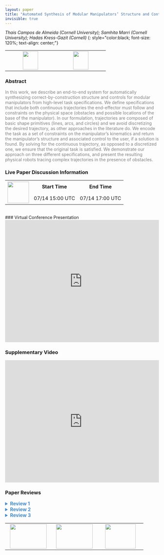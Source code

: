 ```yaml
---
layout: paper
title: "Automated Synthesis of Modular Manipulators’ Structure and Control for Continuous Tasks around Obstacles"
invisible: true
---
```

*Thais Campos de Almeida (Cornell University); Samhita Marri (Cornell University); Hadas Kress-Gazit (Cornell)*
{: style="color:black; font-size: 120%; text-align: center;"}

<table width="30%"> <tr>
<td style="width: 20%; text-align: center;"><a href="http://www.roboticsproceedings.org/rss16/p030.pdf"><img src="{{ site.baseurl }}/images/paper_link.png"
width = "50"  height = "60"/> </a> </td>

<td style="width: 20%; text-align: center;"><a href="https://github.coecis.cornell.edu/tcd58/Shape-Primitives"><img src="{{ site.baseurl }}/images/software_link.png"
width = "50"  height = "60"/> </a> </td>

</tr></table>

### Abstract
<html><p style="color:gray; font-size: 100%; text-align: justified;">
In this work, we describe an end-to-end system for automatically synthesizing correct-by-construction structure and controls for modular manipulators from high-level task specifications. We define specifications that include both continuous trajectories the end-effector must follow and constraints on the physical space (obstacles and possible locations of the base of the manipulator). In our formulation, trajectories are composed of basic shape primitives (lines, arcs, and circles) and we avoid discretizing the desired trajectory, as other approaches in the literature do. We encode the task as a set of constraints on the manipulator’s kinematics and return the manipulator’s structure and associated control to the user, if a solution is found. By solving for the continuous trajectory, as opposed to a discretized one, we ensure that the original task is satisfied. We demonstrate our approach on three different specifications, and present the resulting physical robots tracing complex trajectories in the presence of obstacles.
</p></html>

### Live Paper Discussion Information
<html>
<table width="50%">
<tr> <th rowspan="2"><a href="https://pheedloop.com/rss2020/virtual/#session_ZohYjX"><img src="{{ site.baseurl }}/images/pheedloop_link.png" width = "70"  height = "70"/> </a> </th> <th> Start Time </th> <th> End Time </th> </tr>
<tr> <td> 07/14 15:00 UTC </td><td> 07/14 17:00 UTC </td></tr>
</table> <br> </html>
### Virtual Conference Presentation
<iframe width="100%" height="400" src="https://www.youtube.com/embed/3O3OLHn1uW4" frameborder="0" allow="accelerometer; autoplay; encrypted-media; gyroscope; picture-in-picture" allowfullscreen></iframe>

### Supplementary Video
<iframe width="100%" height="400" src="https://www.youtube.com/embed/9Uvyu2FJtVM " frameborder="0" allow="accelerometer; autoplay; encrypted-media; gyroscope; picture-in-picture" allowfullscreen></iframe>

### Paper Reviews
<details><summary style="font-size:110%; color:#438BCA; cursor: pointer;"><b> Review 1</b></summary>
<p style="color:gray; font-size: 100%; text-align: justified; white-space: pre-line">
The authors formulate their planning system using constrained optimization to solve for both the position of the base of their RRR robot and movement of the RR chain that achieves the desired task.  I cannot help but wonder why they did not plan the trajectory of the end point in polar coordinates relative to the base joint, and use the extra degree of freedom to separately position the links of the manipulator in ways that achieve their obstacle avoidance constraints.  I am certain that I am missing something. 
This is an interesting paper complete with the analysis necessary to understand it implementation.  I recommend acceptance for publication.

</p> </details>

<details><summary style="font-size:110%; color:#438BCA; cursor: pointer;"><b> Review 2</b></summary>
<p style="color:gray; font-size: 100%; text-align: justified; white-space: pre-line">
The main interest of the proposed method is to avoid discretization of the path which may, as illustrated in the examples given in the paper, lead to feasibility issues. The video provided with the paper nicely shows the possibilities offered by this work. On overall, the paper is well organized and presented.

However, in my opinion, the following concerns must be dealt with.

1. The main issue with the method is its applicability limited to planar paths, obstacles in form of circles and planar 2 and 3-DOF manipulators. These important limitations are not explained, not even mentioned, in the abstract, introduction and conclusion of the paper. The literature review, comparing this work with previous ones, should also account for these limitations by providing fair comparisons with previous methods which can be applied to spatial cases.

2. The main tool allowing the method to avoid discretization is the use of swept volume (SV) calculations. Regarding these calculations, I have the following concerns:

2a. There is not literature review on this topic in the paper which makes it difficult to assess the detailed technical contribution of the paper. Unless I miss something, he SV calculations mainly amounts to simple planar convex hull calculations which tends to show that the technical contribution is limited.

2b. The method is mainly limited to planar 2-DOF manipulators since the SV for 3-DOF manipulators is calculated assuming that only the last two links are moving during the execution of a shape primitive which, essentially, makes the 3-DOF manipulator having 2 DOFs.

2c. The extension of the method to spatial paths and manipulators with 3 or more degrees of freedom may be very challenging. This extension is mentioned in the future works but there is no clue of the difficulties linked to SV calculations in 3D and for n-DOF manipulators with n>3 (notably on the issue of multiple inverse kinematics solutions).

3. The choice of the optimization problem cost function as the sum of link lengths is not motivated. Several other criteria, as found in the literature, could have been used so why this one? Why not a multi-objective optimization problem formulation?

4. What about possible issues with kinematics singularities and what about the timing and synchronization of the manipulator joints along the path?
</p> </details>

<details><summary style="font-size:110%; color:#438BCA; cursor: pointer;"><b> Review 3</b></summary>
<p style="color:gray; font-size: 100%; text-align: justified; white-space: pre-line">
In this work the authors present a constrained optimization approach to computationally determining a design and trajectory for a multi-link (2 or 3) planar robot in order to enable it to follow a continuous, user specified end effector trajectory on a 2D plane in the presence of obstacles.

The authors demonstrate the efficacy of their method on a fully implemented physical system that includes a user interface for detailing circular obstacles in the robot’s environment, constraints on the robot’s base position, and the continuous trajectory that must be followed by the end effector. The authors show that the method is successfully able to generate a design for 3 trajectories, and then show the robot performing the task in the physical world after fabricating the design produced by the method. Additionally, the authors favorably compare their method to one that does not consider continuous trajectory following but rather discretized trajectories based on a sampling-based motion planning method.

The strengths of the paper include the impressive end-to-end demonstration of the method’s use from task definition to physical execution on a robot constructed according to the designs produced by the method. This step, physical construction of multiple designs, is one that is often missing in design optimization work and is appreciated here. A related strength is that the paper demonstrates a complete system, including the user interface for defining the task and constraints. Consideration of the interface through which users define tasks and constraints is an important aspect of building useful robotic systems that is frequently overlooked. Its inclusion here is appreciated. Additionally, for the most part the method is thoroughly described and the paper is generally well written. Further, the video attachment is valuable and demonstrates the results nicely.

There are some concerns that would strengthen the paper were they addressed.
In no particular order:

1) In some places in the paper, the descriptions of aspects of the method for the 2-link case are thorough, but the description of how that is extended to 3 links is not sufficiently detailed to be clear. For instance, in the last two paragraphs of Section IIIa, the SV simplification for the 3DOF case is done by not allowing the proximal link to move during the execution of a shape primitive. The implications of this simplification need to be described. Does this simplification have a meaningful effect on the method’s ability to find valid solutions? This needs described in more detail and the implications should be discussed. Similarly the following paragraph which describes the “changing origin” simplification should be expanded upon and the implications discussed.

2) In some cases the terminology is not conducive to clarity and may be inconsistent or utilized prior to being defined. For instance j, u, I, f, closest, and farthest in the constraints on equation 1. These can be inferred with some difficulty but should be explicitly defined prior to their use.

3) It is appreciated that the authors note that the method’s success is subject to its initialization. As the method is constructed as a very highly constrained optimization problem and implemented using an optimization algorithm that doesn’t provide global guarantees, this is potentially a major issue. This is partially addressed by the “Initial guess” paragraph in the implementation paragraph, however this issue is worthy of more thorough evaluation and discussion. How frequently does the optimization fail to find a solution? The ramifications of this issue would become more clear if quantitative evaluation of this issue was included in the work, perhaps via some notion of randomized trajectories and randomized environments. Such an evaluation would then in turn would help the reader understand the likelihood of success of the method with respect to desired trajectories outside of the three currently evaluated.

4) Building on the last point, inclusion of the computation time analysis in the paper is appreciated, but could be more thorough. Computational time required by constrained optimization is generally heavily dependent on the specific problem instance and as such the computational time required by the method isn’t sufficiently evaluated by only 3 problem instances. If randomized trajectories or environments were included as described in the previous point, the timing results would provide more insight into the time required by the method across more problems. Further, the RRT-based comparison method, as a sampling-based method, is going to be dependent on the random seed it is initialized with. It would be valuable to run the RRT-based method multiple times and report statistics on the timing results for this to be more meaningful.

5) The method is specifically tailored to end effector trajectories in R^2 to be followed by a planar manipulator of 2 or 3 links. However most of your motivating examples in the introduction would require R^3 or SE(3) end effector trajectories to be executed on more complex, non-planar manipulators. The paper would be strengthened if the case solved by the method (Planar trajectory with 2 or 3 link planar manipulator) is given more motivation. I do appreciate that an extension to 3D trajectories with more DOFs in the manipulator is mentioned in the Future Work paragraph, however it would be great if the authors could also include a very short description of potential ways they envision modifying or building on the method in order to expand to higher dimensional trajectories.
</p> </details>

<table width="100%"><tr><td style="width: 30%; text-align: center;"><a href="{{ site.baseurl }}/program/papers/29"> <img src="{{ site.baseurl }}/images/previous_icon.png" width = "120"  height = "80"/> </a> </td>

<td style="width: 30%; text-align: center;"><a href="{{ site.baseurl }}/program/papers"> <img src="{{ site.baseurl }}/images/overview_icon.png" width = "120"  height = "80"/> </a> </td> 

<td style="width: 30%; text-align: center;"><a href="{{ site.baseurl }}/program/papers/31"> <img src="{{ site.baseurl }}/images/next_icon.png" width = "100"  height = "80"/> </a> </td> 

</tr></table>

